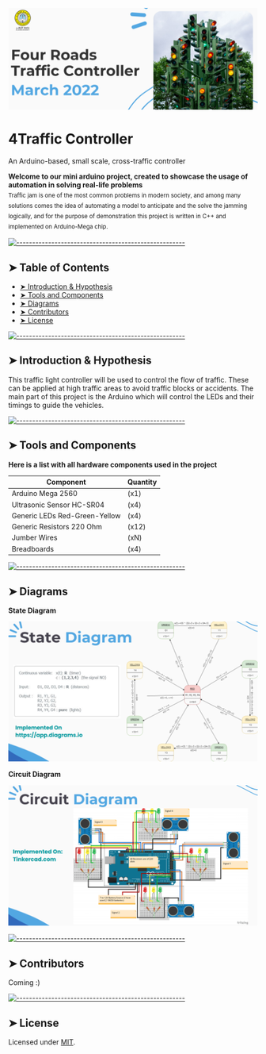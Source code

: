 <p align="center">
  <img src="Assets/Header3.PNG" />
</p>

# 4Traffic Controller
An Arduino-based, small scale, cross-traffic controller


  <b>Welcome to our mini arduino project, created to showcase the usage of automation in solving real-life problems</b></br>
  <sub> Traffic jam is one of the most common problems in modern society, and among many solutions comes the idea of automating a model to anticipate and the solve the jamming logically, and for the purpose of demonstration this project is written in C++ and implemented on Arduino-Mega chip.<sub>
</p>


[![-----------------------------------------------------](https://raw.githubusercontent.com/andreasbm/readme/master/assets/lines/colored.png)](#table-of-contents)

## ➤ Table of Contents

* [➤ Introduction & Hypothesis](#-Introduction-&-Hypothesis)
* [➤ Tools and Components](#-tools-and-components)
* [➤ Diagrams](#-diagrams)
* [➤ Contributors](#-contributors)
* [➤ License](#-license)
</details>


[![-----------------------------------------------------](https://raw.githubusercontent.com/andreasbm/readme/master/assets/lines/colored.png)](#installation)

## ➤ Introduction & Hypothesis

This traffic light controller will be used to control the flow of traffic.
These can be applied at high traffic areas to avoid traffic blocks or accidents.
The main part of this project is the Arduino which will control the LEDs and their timings to guide the vehicles.

[![-----------------------------------------------------](https://raw.githubusercontent.com/andreasbm/readme/master/assets/lines/colored.png)](#getting-started-quick)

## ➤ Tools and Components
 <b>Here is a list with all hardware components used in the project </b></br>

| Component   |    Quantity     |
|-------------|-----------------|
| Arduino Mega 2560  | (x1) |
| Ultrasonic Sensor HC-SR04 | (x4) |
| Generic LEDs Red-Green-Yellow | (x4) |
| Generic Resistors 220 Ohm | (x12) |
| Jumber Wires | (xN) |
| Breadboards  | (x4) |
<!--
| Component Xquantity  |    Thumbnail     |
|--------------------- |------------------|
| Arduino Mega 2560 x1 |<img src="./Assets/mega.png" width="100" height="200" /> |
| Ultrasonic Sensor HC-SR04 (x4) | <img src="Assets/Ultrasonic_Distance_Sensor_.png" width="200" height="200" />|
| Generic LEDs (x4) Red-Green-Yellow | <img src="Assets/lights.png" width="100" height="200" /> |
| Generic Resistors (x12) 220 Ohm | <img src="Assets/Resistors.png" width="100" height="200" /> |
| Jumber Wires (xN) | <img src="Assets/wires.png" width="100" height="200" /> |
| Breadboards (x4) | <img src="Assets/board.png" width="100" height="200" /> |
-->

[![-----------------------------------------------------](https://raw.githubusercontent.com/andreasbm/readme/master/assets/lines/colored.png)](#templates)

## ➤ Diagrams

 <b>State Diagram</b></br>
<p align="center">
  <img src="Assets/StateDiagram2.PNG" />
</p>

 <b>Circuit Diagram</b></br>
 <p align="center">
  <img src="Assets/Circuit Diagram2.PNG" />
</p>


[![-----------------------------------------------------](https://raw.githubusercontent.com/andreasbm/readme/master/assets/lines/colored.png)](#license)


## ➤ Contributors

Coming :)

[![-----------------------------------------------------](https://raw.githubusercontent.com/andreasbm/readme/master/assets/lines/colored.png)](#license)

## ➤ License

Licensed under [MIT](https://opensource.org/licenses/MIT).

